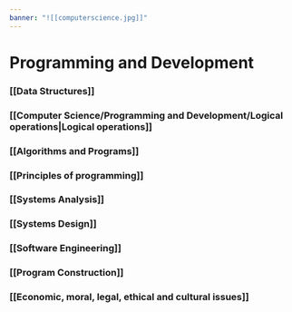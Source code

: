 ```yaml
---
banner: "![[computerscience.jpg]]"
---
```

# Programming and Development

### [[Data Structures]]

### [[Computer Science/Programming and Development/Logical operations|Logical operations]]

### [[Algorithms and Programs]]

### [[Principles of programming]]

### [[Systems Analysis]]

### [[Systems Design]]

### [[Software Engineering]]

### [[Program Construction]]

### [[Economic, moral, legal, ethical and cultural issues]]